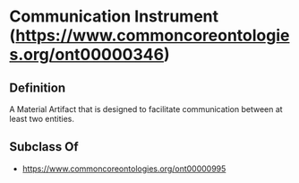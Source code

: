 # Communication Instrument (https://www.commoncoreontologies.org/ont00000346)

## Definition
A Material Artifact that is designed to facilitate communication between at least two entities.

## Subclass Of
- https://www.commoncoreontologies.org/ont00000995

